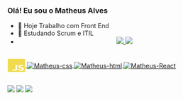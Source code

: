 ### Olá! Eu sou o Matheus Alves

- 🔭 Hoje Trabalho com Front End
- 🌱 Estudando Scrum e ITIL
- <div align="center">
  <a href="https://github.com/MatheusS30">
  <img height="180em" src="https://github-readme-stats.vercel.app/api?username=MatheusS30&show_icons=true&theme=tokyonight&include_all_commits=true&count_private=true"/>
  <img height="180em" src="https://github-readme-stats.vercel.app/api/top-langs/?username=MatheusS30&layout=compact&langs_count=7&theme=tokyonight"/>
</div>
<div style="display: inline_block"><br>
   <img align="center" alt="Matheus-Js" height="30" width="40" src="https://raw.githubusercontent.com/devicons/devicon/master/icons/javascript/javascript-plain.svg">
   <img align="center" alt="Matheus-css" height="30" width="40" src="https://cdn.jsdelivr.net/gh/devicons/devicon/icons/css3/css3-original.svg" />
   <img align="center" alt="Matheus-html" height="30" width="40" src="https://cdn.jsdelivr.net/gh/devicons/devicon/icons/html5/html5-original.svg" />
   <img align="center" alt="Matheus-React" height="30" width="40" src="https://cdn.jsdelivr.net/gh/devicons/devicon/icons/react/react-original.svg" />
 </div>
  
  ##
  
  <div> 
  <a href="https://discord.gg/wagxzStdcR" target="_blank"><img src="https://img.shields.io/badge/Discord-7289DA?style=for-the-badge&logo=discord&logoColor=white"            target="_blank"></a> 
  <a href = "mailto:prezak.alves@gmail.com"><img src="https://img.shields.io/badge/-Gmail-%23333?style=for-the-badge&logo=gmail&logoColor=white" target="_blank"></a>
  <a href="https://www.linkedin.com/in/matheus-alves-dev3" target="_blank"><img src="https://img.shields.io/badge/-LinkedIn-%230077B5?style=for-the-badge&logo=linkedin&logoColor=white" target="_blank"></a> 
 
  </div>
  
 

